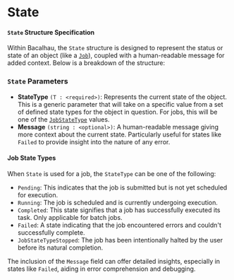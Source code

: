 # State

#### `State` Structure Specification

Within Bacalhau, the `State` structure is designed to represent the status or state of an object (like a [`Job`](job-specification/job/)), coupled with a human-readable message for added context. Below is a breakdown of the structure:

### `State` Parameters

* **StateType** `(T : <required>)`: Represents the current state of the object. This is a generic parameter that will take on a specific value from a set of defined state types for the object in question. For jobs, this will be one of the [`JobStateType`](state.md#job-state-types) values.
* **Message** `(string : <optional>)`: A human-readable message giving more context about the current state. Particularly useful for states like `Failed` to provide insight into the nature of any error.

#### Job State Types

When `State` is used for a job, the `StateType` can be one of the following:

* `Pending`: This indicates that the job is submitted but is not yet scheduled for execution.
* `Running`: The job is scheduled and is currently undergoing execution.
* `Completed`: This state signifies that a job has successfully executed its task. Only applicable for batch jobs.
* `Failed`: A state indicating that the job encountered errors and couldn't successfully complete.
* `JobStateTypeStopped`: The job has been intentionally halted by the user before its natural completion.

The inclusion of the `Message` field can offer detailed insights, especially in states like `Failed`, aiding in error comprehension and debugging.
